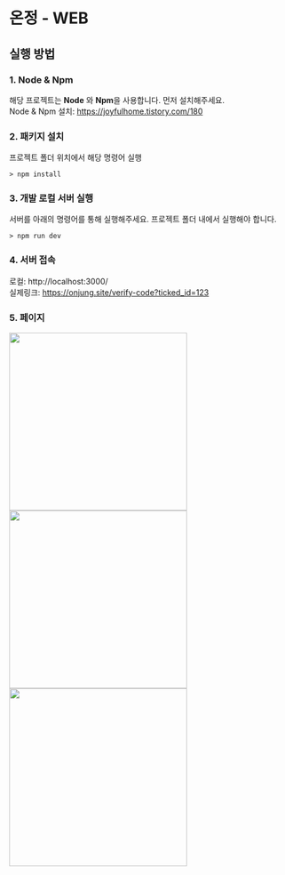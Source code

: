 # 온정 - WEB

## 실행 방법
### 1. Node & Npm
해당 프로젝트는 **Node** 와 **Npm**을 사용합니다. 먼저 설치해주세요.  
Node & Npm 설치: https://joyfulhome.tistory.com/180

### 2. 패키지 설치
프로젝트 폴더 위치에서 해당 명령어 실행
```
> npm install
```

### 3. 개발 로컬 서버 실행
서버를 아래의 명령어를 통해 실행해주세요. 프로젝트 폴더 내에서 실행해야 합니다.
```
> npm run dev
```

### 4. 서버 접속
로컬: http://localhost:3000/ <br>
실제링크: https://onjung.site/verify-code?ticked_id=123

### 5. 페이지
<img src="https://github.com/user-attachments/assets/60372bd0-5814-4931-8ca7-3f90b5cbe8e7" width="320"/>
<img src="https://github.com/user-attachments/assets/f09a9790-b367-432d-9c6c-a5b69d14fc6d" width="320"/>
<img src="https://github.com/user-attachments/assets/111a59da-534d-466b-9187-8ee3a41f4ffe" width="320"/>
